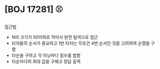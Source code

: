 # [BOJ 17281] ⚾

접근법

- N의 크기가 50이하로 작아서 완전 탐색으로 접근
- 타자들의 순서가 중요하고 1번 타자는 무조건 4번 순서인 것을 고려하여 순열을 구함
- 타순을 구하고 각 이닝마다 점수를 합함
- 타순마다의 최대 값을 구해고 정답 출력